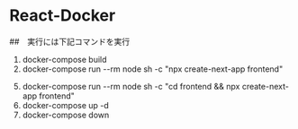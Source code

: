 # React-Docker

##　実行には下記コマンドを実行

1.  docker-compose build
2.  docker-compose run --rm node sh -c "npx create-next-app frontend"
<!-- 2.
    docker-compose run --rm node sh -c "yarn create next-app frontend"
3.  docker-compose run --rm node sh -c "yarn add create-next-app && npx create-next-app frontend"
4.  docker-compose run --rm node sh -c "npm install -g create-next-app && npx create-next-app ." こちらでは権限関係でエラーが発生 -->
5.  docker-compose run --rm node sh -c "cd frontend && npx create-next-app frontend"
6.  docker-compose up -d
7.  docker-compose down
